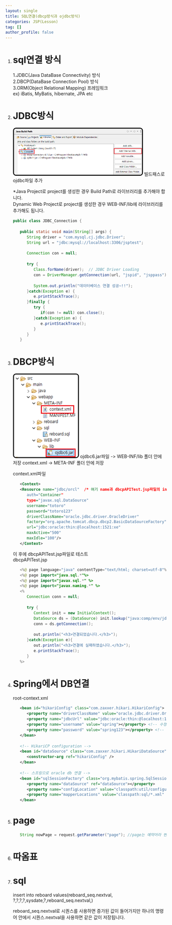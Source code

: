 ```yaml
---
layout: single
title: SQL연결(dbcp방식과 ojdbc방식)
categories: JSP(Lesson)
tag: []
author_profile: false
---
```


1. # sql연결 방식
   1.JDBC(Java DataBase Connectivity) 방식   
   2.DBCP(DataBase Connection Pool) 방식   
   3.ORM(Object Relational Mapping) 프레임워크   
   ex) iBatis, MyBatis, hibernate, JPA etc   

1. # JDBC방식

   <img src="../../../imgs/LESSON/JSP(Lesson)/ojdbc.png" style="border:3px solid black;border-radius:9px;width:400px">  
   빌드패스로 ojdbc파일 추가   

   *Java Project로 project를 생성한 경우 Build Path로 라이브러리를 추가해야 합니다.   
   Dynamic Web Project로 project를 생성한 경우 WEB-INF/lib에 라이브러리를 추가해도 됩니다.   

   ```java
   public class JDBC_Connection {

      public static void main(String[] args) {
         String driver = "com.mysql.cj.jdbc.Driver";
         String url = "jdbc:mysql://localhost:3306/jsptest";
         
         Connection con = null;
         
         try {
            Class.forName(driver);	// JDBC Driver Loading
            con = DriverManager.getConnection(url, "jspid", "jsppass");
            
            System.out.println("데이터베이스 연결 성공~!!");
         }catch(Exception e) {
            e.printStackTrace();
         }finally {
            try {
               if(con != null) con.close();
            }catch(Exception e) {
               e.printStackTrace();
            }
         }
      }
   ```

1. # DBCP방식
   <img src="../../../imgs/LESSON/JSP(Lesson)/dbcp_1.png" style="border:3px solid black;border-radius:9px;width:200px">   
   ojdbc6.jar파일 -> WEB-INF/lib 폴더 안에 저장   
   context.xml -> META-INF 폴더 안에 저장   

   context.xml파일
   ```xml
      <Context> 
      <Resource name="jdbc/orcl"  /* 여기 name과 dbcpAPITest.jsp파일의 init.lookup("java:comp/env/ 이부분부터 => jdbc/orcl" 일치해야한다.) */
         auth="Container"
         type="javax.sql.DataSource" 
         username="totoro" 
         password="totoro123"
         driverClassName="oracle.jdbc.driver.OracleDriver"
         factory="org.apache.tomcat.dbcp.dbcp2.BasicDataSourceFactory"
         url="jdbc:oracle:thin:@localhost:1521:xe"
         maxActive="500"  
         maxIdle="100"/>  
      </Context>
   ```

   이 후에 dbcpAPITest.jsp파일로 테스트   
   dbcpAPITest.jsp   
   ```java
      <%@ page language="java" contentType="text/html; charset=utf-8"%>
      <%@ page import="java.sql.*"%>
      <%@ page import="javax.sql.*" %>
      <%@ page import="javax.naming.*" %>
      <%
         Connection conn = null; 
         
         try {
            Context init = new InitialContext();
            DataSource ds = (DataSource) init.lookup("java:comp/env/jdbc/orcl");
            conn = ds.getConnection();
            
            out.println("<h3>연결되었습니다.</h3>");
         }catch(Exception e){
            out.println("<h3>연결에 실패하였습니다.</h3>");
            e.printStackTrace();
         }
      %>
   ```

1. # Spring에서 DB연결

   root-context.xml  
   ```xml
      <bean id="hikariConfig" class="com.zaxxer.hikari.HikariConfig">
         <property name="driverClassName" value="oracle.jdbc.driver.OracleDriver"></property> 
         <property name="jdbcUrl" value="jdbc:oracle:thin:@localhost:1521:xe"></property>
         <property name="username" value="spring"></property> <!-- 수정 -->
         <property name="password" value="spring123"></property> <!-- 수정 -->
      </bean>

      <!-- HikariCP configuration -->
      <bean id="dataSource" class="com.zaxxer.hikari.HikariDataSource" destroy-method="close">
         <constructor-arg ref="hikariConfig" />
      </bean>

      <!-- 스프링으로 oracle db 연결 -->
      <bean id="sqlSessionFactory" class="org.mybatis.spring.SqlSessionFactoryBean">
         <property name="dataSource" ref="dataSource"></property>
         <property name="configLocation" value="classpath:util/configuration.xml" /> <!-- 경로 수정 -->
         <property name="mapperLocations" value="classpath:sql/*.xml" /> <!-- 파일 이름 수정 -->
      </bean>	
   ```
1. # page
   ```java
      String nowPage = request.getParameter("page"); //page는 예약어라 변수로 사용 못함
   ```

1. # 따옴표
   
1. # sql
   insert into reboard values(reboard_seq.nextval, ?,?,?,?,sysdate,?,reboard_seq.nextval,)

   reboard_seq.nextval로 시퀀스를 사용하면 증가된 값이 들어가지만 하나의 명령어 안에서 시퀀스.nextval을 사용하면 같은 값이 저장됩니다.